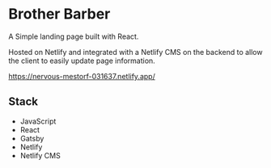 # Brother Barber

A Simple landing page built with React. 

Hosted on Netlify and integrated with a Netlify CMS on the backend to allow the client to easily update page information.

https://nervous-mestorf-031637.netlify.app/

## Stack 

- JavaScript
- React
- Gatsby
- Netlify 
- Netlify CMS
